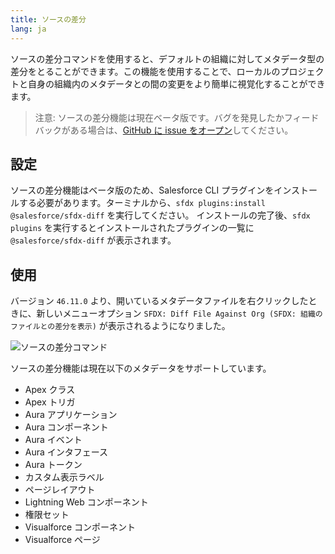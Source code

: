 ```yaml
---
title: ソースの差分
lang: ja
---
```


ソースの差分コマンドを使用すると、デフォルトの組織に対してメタデータ型の差分をとることができます。この機能を使用することで、ローカルのプロジェクトと自身の組織内のメタデータとの間の変更をより簡単に視覚化することができます。

> 注意: ソースの差分機能は現在ベータ版です。バグを発見したかフィードバックがある場合は、[GitHub に issue をオープン](./ja/bugs-and-feedback)してください。

## 設定

ソースの差分機能はベータ版のため、Salesforce CLI プラグインをインストールする必要があります。ターミナルから、`sfdx plugins:install @salesforce/sfdx-diff` を実行してください。
インストールの完了後、`sfdx plugins` を実行するとインストールされたプラグインの一覧に `@salesforce/sfdx-diff` が表示されます。

## 使用

バージョン `46.11.0` より、開いているメタデータファイルを右クリックしたときに、新しいメニューオプション `SFDX: Diff File Against Org (SFDX: 組織のファイルとの差分を表示)` が表示されるようになりました。

![ソースの差分コマンド](./images/source_diff.png)

ソースの差分機能は現在以下のメタデータをサポートしています。

- Apex クラス
- Apex トリガ
- Aura アプリケーション
- Aura コンポーネント
- Aura イベント
- Aura インタフェース
- Aura トークン
- カスタム表示ラベル
- ページレイアウト
- Lightning Web コンポーネント
- 権限セット
- Visualforce コンポーネント
- Visualforce ページ
